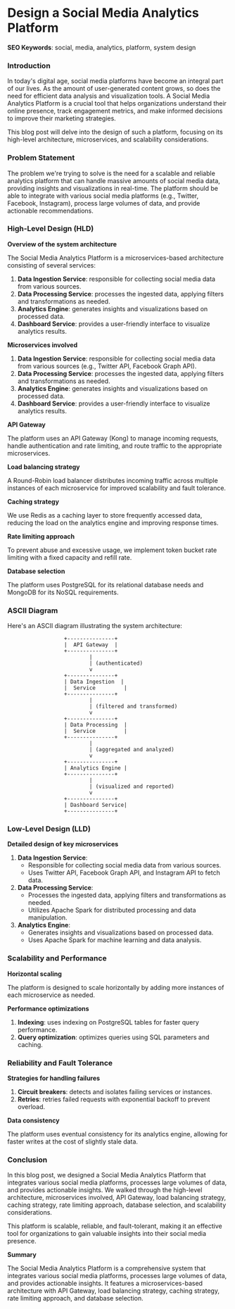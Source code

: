 **Design a Social Media Analytics Platform**
===============================

**SEO Keywords**: social, media, analytics, platform, system design

### Introduction

In today's digital age, social media platforms have become an integral part of our lives. As the amount of user-generated content grows, so does the need for efficient data analysis and visualization tools. A Social Media Analytics Platform is a crucial tool that helps organizations understand their online presence, track engagement metrics, and make informed decisions to improve their marketing strategies.

This blog post will delve into the design of such a platform, focusing on its high-level architecture, microservices, and scalability considerations.

### Problem Statement

The problem we're trying to solve is the need for a scalable and reliable analytics platform that can handle massive amounts of social media data, providing insights and visualizations in real-time. The platform should be able to integrate with various social media platforms (e.g., Twitter, Facebook, Instagram), process large volumes of data, and provide actionable recommendations.

### High-Level Design (HLD)

**Overview of the system architecture**

The Social Media Analytics Platform is a microservices-based architecture consisting of several services:

1. **Data Ingestion Service**: responsible for collecting social media data from various sources.
2. **Data Processing Service**: processes the ingested data, applying filters and transformations as needed.
3. **Analytics Engine**: generates insights and visualizations based on processed data.
4. **Dashboard Service**: provides a user-friendly interface to visualize analytics results.

**Microservices involved**

1. **Data Ingestion Service**: responsible for collecting social media data from various sources (e.g., Twitter API, Facebook Graph API).
2. **Data Processing Service**: processes the ingested data, applying filters and transformations as needed.
3. **Analytics Engine**: generates insights and visualizations based on processed data.
4. **Dashboard Service**: provides a user-friendly interface to visualize analytics results.

**API Gateway**

The platform uses an API Gateway (Kong) to manage incoming requests, handle authentication and rate limiting, and route traffic to the appropriate microservices.

**Load balancing strategy**

A Round-Robin load balancer distributes incoming traffic across multiple instances of each microservice for improved scalability and fault tolerance.

**Caching strategy**

We use Redis as a caching layer to store frequently accessed data, reducing the load on the analytics engine and improving response times.

**Rate limiting approach**

To prevent abuse and excessive usage, we implement token bucket rate limiting with a fixed capacity and refill rate.

**Database selection**

The platform uses PostgreSQL for its relational database needs and MongoDB for its NoSQL requirements.

### ASCII Diagram

Here's an ASCII diagram illustrating the system architecture:

```
                  +---------------+
                  |  API Gateway  |
                  +---------------+
                          |
                          | (authenticated)
                          v
                  +---------------+
                  | Data Ingestion  |
                  |  Service         |
                  +---------------+
                          |
                          | (filtered and transformed)
                          v
                  +---------------+
                  | Data Processing  |
                  |  Service         |
                  +---------------+
                          |
                          | (aggregated and analyzed)
                          v
                  +---------------+
                  | Analytics Engine |
                  +---------------+
                          |
                          | (visualized and reported)
                          v
                  +---------------+
                  | Dashboard Service|
                  +---------------+
```

### Low-Level Design (LLD)

**Detailed design of key microservices**

1. **Data Ingestion Service**:
	* Responsible for collecting social media data from various sources.
	* Uses Twitter API, Facebook Graph API, and Instagram API to fetch data.
2. **Data Processing Service**:
	* Processes the ingested data, applying filters and transformations as needed.
	* Utilizes Apache Spark for distributed processing and data manipulation.
3. **Analytics Engine**:
	* Generates insights and visualizations based on processed data.
	* Uses Apache Spark for machine learning and data analysis.

### Scalability and Performance

**Horizontal scaling**

The platform is designed to scale horizontally by adding more instances of each microservice as needed.

**Performance optimizations**

1. **Indexing**: uses indexing on PostgreSQL tables for faster query performance.
2. **Query optimization**: optimizes queries using SQL parameters and caching.

### Reliability and Fault Tolerance

**Strategies for handling failures**

1. **Circuit breakers**: detects and isolates failing services or instances.
2. **Retries**: retries failed requests with exponential backoff to prevent overload.

**Data consistency**

The platform uses eventual consistency for its analytics engine, allowing for faster writes at the cost of slightly stale data.

### Conclusion

In this blog post, we designed a Social Media Analytics Platform that integrates various social media platforms, processes large volumes of data, and provides actionable insights. We walked through the high-level architecture, microservices involved, API Gateway, load balancing strategy, caching strategy, rate limiting approach, database selection, and scalability considerations.

This platform is scalable, reliable, and fault-tolerant, making it an effective tool for organizations to gain valuable insights into their social media presence.

**Summary**

The Social Media Analytics Platform is a comprehensive system that integrates various social media platforms, processes large volumes of data, and provides actionable insights. It features a microservices-based architecture with API Gateway, load balancing strategy, caching strategy, rate limiting approach, and database selection.